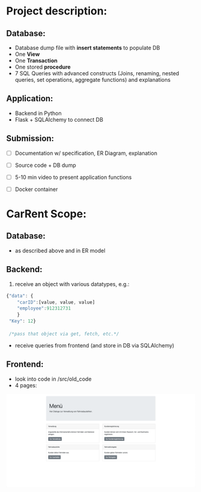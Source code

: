 Project description:
===

## Database:
- Database dump file with **insert statements** to populate DB
- One **View**
- One **Transaction**
- One stored **procedure**
- 7 SQL Queries with advanced constructs (Joins, renaming, nested queries, set operations, aggregate functions) and explanations

## Application:
- Backend in Python
- Flask + SQLAlchemy to connect DB

## Submission:
- [ ] Documentation w/ specification, ER Diagram, explanation
- [ ] Source code + DB dump
- [ ] 5-10 min video to present application functions
- [ ] Docker container


CarRent Scope:
===
## Database:
- as described above and in ER model

## Backend:
1. receive an object with various datatypes, e.g.:
```js
{"data": { 
    "carID":[value, value, value]
    "employee":912312731
    }
 "Key": 12}

 /*pass that object via get, fetch, etc.*/
```
- receive queries from frontend (and store in DB via SQLAlchemy)

## Frontend:
- look into code in /src/old_code
- 4 pages:


![panel](./src/main_screen.png)

